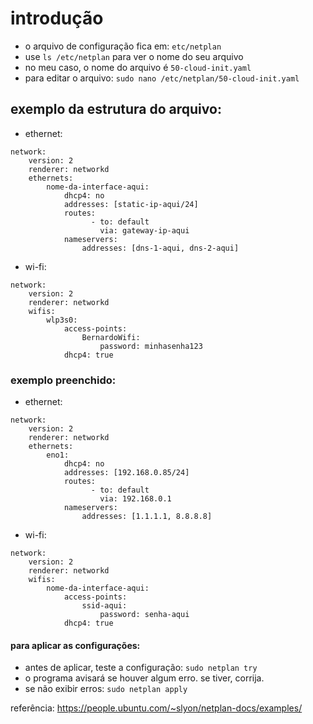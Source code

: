 # introdução
- o arquivo de configuração fica em: `etc/netplan`
- use `ls /etc/netplan` para ver o nome do seu arquivo
- no meu caso, o nome do arquivo é `50-cloud-init.yaml`
- para editar o arquivo: `sudo nano /etc/netplan/50-cloud-init.yaml`

## exemplo da estrutura do arquivo:
- ethernet:
```
network:
    version: 2
    renderer: networkd
    ethernets:
        nome-da-interface-aqui:
            dhcp4: no
            addresses: [static-ip-aqui/24]
            routes:
                  - to: default
                    via: gateway-ip-aqui
            nameservers:
                addresses: [dns-1-aqui, dns-2-aqui]
```
- wi-fi:
```
network:
    version: 2
    renderer: networkd
    wifis:
        wlp3s0:
            access-points:
                BernardoWifi:
                    password: minhasenha123
            dhcp4: true
```

### exemplo preenchido:
- ethernet:
```
network:
    version: 2
    renderer: networkd
    ethernets:
        eno1:
            dhcp4: no
            addresses: [192.168.0.85/24]
            routes:
                  - to: default
                    via: 192.168.0.1
            nameservers:
                addresses: [1.1.1.1, 8.8.8.8]
```
- wi-fi:
```
network:
    version: 2
    renderer: networkd
    wifis:
        nome-da-interface-aqui:
            access-points:
                ssid-aqui:
                    password: senha-aqui
            dhcp4: true
```

#### para aplicar as configurações:
- antes de aplicar, teste a configuração: `sudo netplan try`
- o programa avisará se houver algum erro. se tiver, corrija.
- se não exibir erros: `sudo netplan apply`

referência: https://people.ubuntu.com/~slyon/netplan-docs/examples/